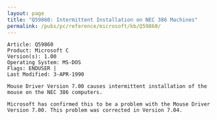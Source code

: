 ```yaml
---
layout: page
title: "Q59860: Intermittent Installation on NEC 386 Machines"
permalink: /pubs/pc/reference/microsoft/kb/Q59860/
---
```


	Article: Q59860
	Product: Microsoft C
	Version(s): 1.00
	Operating System: MS-DOS
	Flags: ENDUSER |
	Last Modified: 3-APR-1990
	
	Mouse Driver Version 7.00 causes intermittent installation of the
	mouse on the NEC 386 computers.
	
	Microsoft has confirmed this to be a problem with the Mouse Driver
	Version 7.00. This problem was corrected in Version 7.04.
